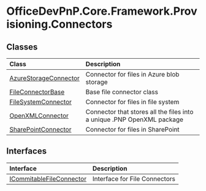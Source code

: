# OfficeDevPnP.Core.Framework.Provisioning.Connectors
## Classes
|**Class**|**Description**|
|:-----|:-----|
|[AzureStorageConnector](OfficeDevPnP.Core.Framework.Provisioning.Connectors.AzureStorageConnector.md)|Connector for files in Azure blob storage|
|[FileConnectorBase](OfficeDevPnP.Core.Framework.Provisioning.Connectors.FileConnectorBase.md)|Base file connector class|
|[FileSystemConnector](OfficeDevPnP.Core.Framework.Provisioning.Connectors.FileSystemConnector.md)|Connector for files in file system|
|[OpenXMLConnector](OfficeDevPnP.Core.Framework.Provisioning.Connectors.OpenXMLConnector.md)|Connector that stores all the files into a unique .PNP OpenXML package|
|[SharePointConnector](OfficeDevPnP.Core.Framework.Provisioning.Connectors.SharePointConnector.md)|Connector for files in SharePoint|
## Interfaces
|**Interface**|**Description**|
|:-----|:-----|
|[ICommitableFileConnector](OfficeDevPnP.Core.Framework.Provisioning.Connectors.ICommitableFileConnector.md)|Interface for File Connectors|
